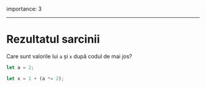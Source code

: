 importance: 3

---

# Rezultatul sarcinii

Care sunt valorile lui `a` și `x` după codul de mai jos?


```js
let a = 2;

let x = 1 + (a *= 2);
```

